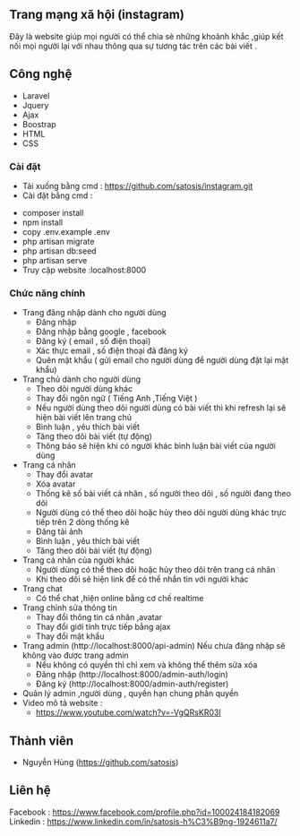 
## Trang mạng xã hội (instagram)

Đây là website giúp mọi người có thể chia sẻ những khoảnh khắc ,giúp kết nối mọi người lại với nhau thông qua sự tương tác trên các bài viết .
## Công nghệ   
- Laravel
- Jquery
- Ajax
- Boostrap
- HTML
- CSS
### Cài đặt 
+ Tải xuống bằng cmd : https://github.com/satosis/instagram.git
+ Cài đặt bằng cmd :
- composer install
- npm install 
- copy .env.example .env
- php artisan migrate
- php artisan db:seed
- php artisan serve
- Truy cập website :localhost:8000
### Chức năng chính
+ Trang đăng nhập dành cho người dùng
    - Đăng nhập 
    - Đăng nhập bằng google , facebook
    - Đăng ký ( email , số điện thoại)
    - Xác thực email , số điện thoại đã đăng ký
    - Quên mật khẩu ( gửi email cho người dùng để người dùng đặt lại mật khẩu)
+ Trang chủ dành cho người dùng
    - Theo dõi người dùng khác
    - Thay đổi ngôn ngữ ( Tiếng Anh ,Tiếng Việt )
    - Nếu người dùng theo dõi người dùng có bài viết thì khi refresh lại sẽ hiện bài viết lên trang chủ 
    - Bình luận , yêu thích bài viết
    - Tăng theo dõi bài viết (tự động)
    - Thông báo sẽ hiện khi có người khác bình luận bài viết của người dùng
+ Trang cá nhân
    - Thay đổi avatar
    - Xóa avatar
    - Thống kê số bài viết cá nhân , số người theo dõi , số người đang theo dõi
    - Người dùng có thể theo dõi hoặc hủy theo dõi người dùng khác trực tiếp trên 2 dòng thống kê
    - Đăng tải ảnh 
    - Bình luận , yêu thích bài viết
    - Tăng theo dõi bài viết (tự động)
+ Trang cá nhân của người khác 
    - Người dùng có thể theo dõi hoặc hủy theo dõi trên trang cá nhân
    - Khi theo dõi sẽ hiện link để có thể nhắn tin với người khác
+ Trang chat 
    - Có thể chat ,hiện online bằng cơ chế realtime
+ Trang chỉnh sửa thông tin
    - Thay đổi thông tin cá nhân ,avatar
    - Thay đổi giới tính trực tiếp bằng ajax
    - Thay đổi mật khẩu
+ Trang admin (http://localhost:8000/api-admin)
Nếu chưa đăng nhập sẽ không vào được trang admin
    - Nếu không có quyền thì chỉ xem và không thể thêm sửa xóa 
    - Đăng nhập (http://localhost:8000/admin-auth/login)
    - Đăng ký (http://localhost:8000/admin-auth/register)
+ Quản lý admin  ,người dùng ,  quyền hạn chung phân quyền
+ Video mô tả website : 
    - https://www.youtube.com/watch?v=-VgQRsKR03I
## Thành viên
- Nguyễn Hùng (https://github.com/satosis)
## Liên hệ
Facebook : https://www.facebook.com/profile.php?id=100024184182069
Linkedin : https://www.linkedin.com/in/satosis-h%C3%B9ng-1924611a7/
